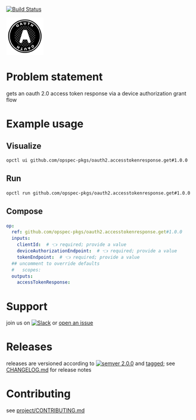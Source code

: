 [![Build Status](https://github.com/opspec-pkgs/oauth2.accesstokenresponse.get/workflows/build/badge.svg?branch=master)](https://github.com/opspec-pkgs/oauth2.accesstokenresponse.get/actions?query=workflow%3Abuild+branch%3Amaster)

<img src="icon.svg" alt="icon" height="100px">

# Problem statement

gets an oauth 2.0 access token response via a device authorization grant flow

# Example usage

## Visualize

```shell
opctl ui github.com/opspec-pkgs/oauth2.accesstokenresponse.get#1.0.0
```

## Run

```
opctl run github.com/opspec-pkgs/oauth2.accesstokenresponse.get#1.0.0
```

## Compose

```yaml
op:
  ref: github.com/opspec-pkgs/oauth2.accesstokenresponse.get#1.0.0
  inputs:
    clientId:  # 👈 required; provide a value
    deviceAuthorizationEndpoint:  # 👈 required; provide a value
    tokenEndpoint:  # 👈 required; provide a value
  ## uncomment to override defaults
  #   scopes: 
  outputs:
    accessTokenResponse:
```

# Support

join us on
[![Slack](https://img.shields.io/badge/slack-opctl-E01563.svg)](https://join.slack.com/t/opctl/shared_invite/zt-51zodvjn-Ul_UXfkhqYLWZPQTvNPp5w)
or
[open an issue](https://github.com/opspec-pkgs/oauth2.accesstokenresponse.get/issues)

# Releases

releases are versioned according to
[![semver 2.0.0](https://img.shields.io/badge/semver-2.0.0-brightgreen.svg)](http://semver.org/spec/v2.0.0.html)
and [tagged](https://git-scm.com/book/en/v2/Git-Basics-Tagging); see
[CHANGELOG.md](CHANGELOG.md) for release notes

# Contributing

see
[project/CONTRIBUTING.md](https://github.com/opspec-pkgs/project/blob/master/CONTRIBUTING.md)
